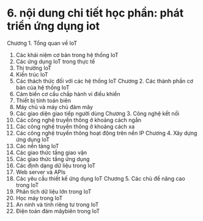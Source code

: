 # 6. nội dung chi tiết học phần: phát triển ứng dụng iot
Chương 1. Tổng quan về IoT
1. Các khái niệm cơ bản trong hệ thống IoT
2. Các ứng dụng IoT trong thực tế
3. Thị trường IoT
4. Kiến trúc IoT
5. Các thách thức đối với các hệ thống IoT
Chương 2. Các thành phần cơ bản của hệ thống IoT
1. Cảm biến cơ cấu chấp hành vi điều khiển
2. Thiết bị tính toán biên
3. Máy chủ và máy chủ đám mây
4. Các giao diện giao tiếp người dùng
Chương 3. Công nghệ kết nối
1. Các công nghệ truyền thông ở khoảng cách ngắn
2. Các công nghệ truyền thông ở khoảng cách xa
3. Các công nghệ truyền thông hoạt động trên nền IP
Chương 4. Xây dựng ứng dụng IoT
1. Các nền tảng IoT
2. Các giao thức tầng giao vận
3. Các giao thức tầng ứng dụng
4. Các định dạng dữ liệu trong IoT
5. Web server và APIs
6. Các yêu cầu thiết kế ứng dụng IoT
Chương 5. Các chủ đề nâng cao trong IoT
1. Phân tích dữ liệu lớn trong IoT
2. Học máy trong IoT
3. An ninh và tính riêng tư trong IoT
4. Điện toán đám mâybiên trong IoT
